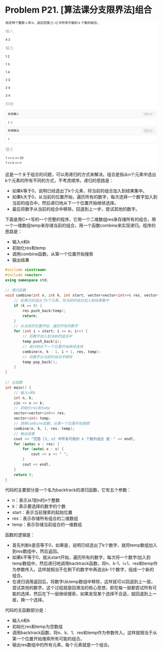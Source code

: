 # Problem P21. [算法课分支限界法]组合

![picture 0](.assets_IMG/Problem%20P21.%20%5B%E7%AE%97%E6%B3%95%E8%AF%BE%E5%88%86%E6%94%AF%E9%99%90%E7%95%8C%E6%B3%95%5D%E7%BB%84%E5%90%88/IMG_20231017-161425.png)  

这是一个关于组合的问题，可以用递归的方式来解决。组合是指从n个元素中选出k个元素的所有不同的方式，不考虑顺序。递归的思路是：

- 如果k等于0，说明已经选出了k个元素，将当前的组合加入到结果集中。
- 如果k大于0，从当前的位置开始，遍历所有的数字，每次选择一个数字加入到当前的组合中，然后递归地从下一个位置开始继续选择。
- 最后将数字从当前的组合中移除，回退到上一步，尝试其他的数字。

下面是用C++写的一个完整的程序，它用一个二维数组res来存储所有的组合，用一个一维数组temp来存储当前的组合，用一个函数combine来实现递归。程序的思路是：

- 输入n和k
- 初始化res和temp
- 调用combine函数，从第一个位置开始搜索
- 输出结果

```cpp
#include <iostream>
#include <vector>
using namespace std;

// 递归函数
void combine(int n, int k, int start, vector<vector<int>>& res, vector<int>& temp) {
    // 如果已经选出了k个元素，将当前的组合加入到结果集中
    if (k == 0) {
        res.push_back(temp);
        return;
    }
    // 从当前的位置开始，遍历所有的数字
    for (int i = start; i <= n; i++) {
        // 将数字加入到当前的组合中
        temp.push_back(i);
        // 递归地从下一个位置开始继续选择
        combine(n, k - 1, i + 1, res, temp);
        // 将数字从当前的组合中移除
        temp.pop_back();
    }
}

// 主函数
int main() {
    // 输入n和k
    int n, k;
    cin >> n >> k;
    // 初始化res和temp
    vector<vector<int>> res;
    vector<int> temp;
    // 调用combine函数，从第一个位置开始搜索
    combine(n, k, 1, res, temp);
    // 输出结果
    cout << "范围 [1, n] 中所有可能的 k 个数的组合 是：" << endl;
    for (auto& v : res) {
        for (auto& x : v) {
            cout << x << " ";
        }
        cout << endl;
    }
    return 0;
}
```

代码的主要部分是一个名为backtrack的递归函数，它有五个参数：

- n：表示从1到n的n个整数
- k：表示要选择的数字的个数
- start：表示当前搜索的起始位置
- res：表示存储所有组合的二维数组
- temp：表示存储当前组合的一维数组

函数的逻辑是：

- 首先判断k是否等于0，如果是，说明已经选出了k个数字，就将temp数组加入到res数组中，然后返回。
- 如果k不等于0，就从start开始，遍历所有的数字，每次将一个数字i加入到temp数组中，然后递归地调用backtrack函数，将n、k-1、i+1、res和temp作为参数传入。这样就相当于在剩下的数字中再选出k-1个数字，组成一个新的组合。
- 在递归调用返回后，将数字i从temp数组中移除，这样就可以回退到上一层，尝试其他的数字。这个过程就是回溯法的核心思想，即在每一层都尝试所有可能的选择，然后在下一层继续搜索，如果发现某个选择不合适，就回退到上一层，换一个选择。

代码的主函数部分是：

- 输入n和k
- 初始化res和temp为空数组
- 调用backtrack函数，将n、k、1、res和temp作为参数传入。这样就相当于从第一个位置开始搜索所有可能的组合。
- 输出res数组中的所有元素，每个元素就是一个组合。
